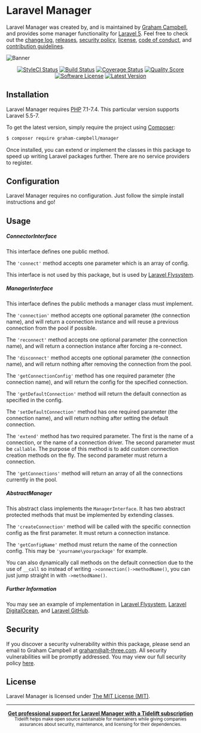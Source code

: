 Laravel Manager
===============

Laravel Manager was created by, and is maintained by [Graham Campbell](https://github.com/GrahamCampbell), and provides some manager functionality for [Laravel 5](http://laravel.com). Feel free to check out the [change log](CHANGELOG.md), [releases](https://github.com/GrahamCampbell/Laravel-Manager/releases), [security policy](https://github.com/GrahamCampbell/Laravel-Manager/security/policy), [license](LICENSE), [code of conduct](.github/CODE_OF_CONDUCT.md), and [contribution guidelines](.github/CONTRIBUTING.md).

![Banner](https://user-images.githubusercontent.com/2829600/71477504-680d0f80-27e2-11ea-9acd-befa0b3e3a8f.png)

<p align="center">
<a href="https://styleci.io/repos/19836262"><img src="https://styleci.io/repos/19836262/shield" alt="StyleCI Status"></img></a>
<a href="https://travis-ci.org/GrahamCampbell/Laravel-Manager"><img src="https://img.shields.io/travis/GrahamCampbell/Laravel-Manager/master.svg?style=flat-square" alt="Build Status"></img></a>
<a href="https://scrutinizer-ci.com/g/GrahamCampbell/Laravel-Manager/code-structure"><img src="https://img.shields.io/scrutinizer/coverage/g/GrahamCampbell/Laravel-Manager.svg?style=flat-square" alt="Coverage Status"></img></a>
<a href="https://scrutinizer-ci.com/g/GrahamCampbell/Laravel-Manager"><img src="https://img.shields.io/scrutinizer/g/GrahamCampbell/Laravel-Manager.svg?style=flat-square" alt="Quality Score"></img></a>
<a href="LICENSE"><img src="https://img.shields.io/badge/license-MIT-brightgreen.svg?style=flat-square" alt="Software License"></img></a>
<a href="https://github.com/GrahamCampbell/Laravel-Manager/releases"><img src="https://img.shields.io/github/release/GrahamCampbell/Laravel-Manager.svg?style=flat-square" alt="Latest Version"></img></a>
</p>


## Installation

Laravel Manager requires [PHP](https://php.net) 7.1-7.4. This particular version supports Laravel 5.5-7.

To get the latest version, simply require the project using [Composer](https://getcomposer.org):

```bash
$ composer require graham-campbell/manager
```

Once installed, you can extend or implement the classes in this package to speed up writing Laravel packages further. There are no service providers to register.


## Configuration

Laravel Manager requires no configuration. Just follow the simple install instructions and go!


## Usage

##### ConnectorInterface

This interface defines one public method.

The `'connect'` method accepts one parameter which is an array of config.

This interface is not used by this package, but is used by [Laravel Flysystem](https://github.com/GrahamCampbell/Laravel-Flysystem).

##### ManagerInterface

This interface defines the public methods a manager class must implement.

The `'connection'` method accepts one optional parameter (the connection name), and will return a connection instance and will reuse a previous connection from the pool if possible.

The `'reconnect'` method accepts one optional parameter (the connection name), and will return a connection instance after forcing a re-connect.

The `'disconnect'` method accepts one optional parameter (the connection name), and will return nothing after removing the connection from the pool.

The `'getConnectionConfig'` method has one required parameter (the connection name), and will return the config for the specified connection.

The `'getDefaultConnection'` method will return the default connection as specified in the config.

The `'setDefaultConnection'` method has one required parameter (the connection name), and will return nothing after setting the default connection.

The `'extend'` method has two required parameter. The first is the name of a connection, or the name of a connection driver. The second parameter must be `callable`. The purpose of this method is to add custom connection creation methods on the fly. The second parameter must return a connection.

The `'getConnections'` method will return an array of all the connections currently in the pool.

##### AbstractManager

This abstract class implements the `ManagerInterface`. It has two abstract protected methods that must be implemented by extending classes.

The `'createConnection'` method will be called with the specific connection config as the first parameter. It must return a connection instance.

The `'getConfigName'` method must return the name of the connection config. This may be `'yourname\yourpackage'` for example.

You can also dynamically call methods on the default connection due to the use of `__call` so instead of writing `->connection()->methodName()`, you can just jump straight in with `->methodName()`.

##### Further Information

You may see an example of implementation in [Laravel Flysystem](https://github.com/GrahamCampbell/Laravel-Flysystem), [Laravel DigitalOcean](https://github.com/GrahamCampbell/Laravel-DigitalOcean), and [Laravel GitHub](https://github.com/GrahamCampbell/Laravel-GitHub).


## Security

If you discover a security vulnerability within this package, please send an email to Graham Campbell at graham@alt-three.com. All security vulnerabilities will be promptly addressed. You may view our full security policy [here](https://github.com/GrahamCampbell/Laravel-Manager/security/policy).


## License

Laravel Manager is licensed under [The MIT License (MIT)](LICENSE).


---

<div align="center">
	<b>
		<a href="https://tidelift.com/subscription/pkg/packagist-graham-campbell-manager?utm_source=packagist-graham-campbell-manager&utm_medium=referral&utm_campaign=readme">Get professional support for Laravel Manager with a Tidelift subscription</a>
	</b>
	<br>
	<sub>
		Tidelift helps make open source sustainable for maintainers while giving companies<br>assurances about security, maintenance, and licensing for their dependencies.
	</sub>
</div>
